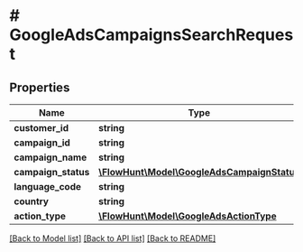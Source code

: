 # # GoogleAdsCampaignsSearchRequest

## Properties

Name | Type | Description | Notes
------------ | ------------- | ------------- | -------------
**customer_id** | **string** |  | [optional]
**campaign_id** | **string** |  | [optional]
**campaign_name** | **string** |  | [optional]
**campaign_status** | [**\FlowHunt\Model\GoogleAdsCampaignStatus**](GoogleAdsCampaignStatus.md) |  | [optional]
**language_code** | **string** |  | [optional]
**country** | **string** |  | [optional]
**action_type** | [**\FlowHunt\Model\GoogleAdsActionType**](GoogleAdsActionType.md) |  | [optional]

[[Back to Model list]](../../README.md#models) [[Back to API list]](../../README.md#endpoints) [[Back to README]](../../README.md)
